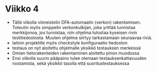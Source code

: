 # Viikko 4

* Tällä viikolla viimeistelin DFA-automaatin (verkon) rakentamisen. Toteutin myös simppelin verkonkulkijan, joka yrittää tunnistaa merkkijonoa, jos tunnistaa, niin ohjelma tulostaa kyseisen rivin testitiedostosta. Muuten ohjelma siirtyy tarkastamaan seuraavaa riviä.
* laitoin projektille myös checkstyle konfiguraatio tiedoston
* testaus on nyt aloitettu ohjelmalle yksikkö testauksen merkeissä
* Omien tietorakenteiden rakentaminen aloitettu pinon muodossa
* Ensi viikolla suurin pääpaino tulee olemaan testauksenkattavuuden nostamista, sekä yksikkö tasolla että suoritustestauksessa
